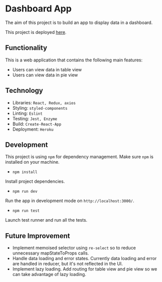 # Dashboard App

The aim of this project is to build an app to display data in a dashboard.

This project is deployed [here](https://dashboard.heroku.com/apps/still-eyrie-50623).

## Functionality
This is a web application that contains the following main features:
- Users can view data in table view
- Users can view data in pie view

## Technology
- Libraries: `React, Redux, axios`
- Styling: `styled-components`
- Linting: `Eslint`
- Testing: `Jest, Enzyme`
- Build: `Create-React-App`
- Deployment: `Heroku`

## Development
This project is using `npm` for dependency management.  Make sure `npm` is installed on your machine.

- `npm install` 

Install project dependencies.

- `npm run dev`

Run the app in development mode on `http://localhost:3000/`.

- `npm run test`

Launch test runner and run all the tests.

## Future Improvement
- Implement memoised selector using `re-select` so to reduce unnecessary mapStateToProps calls.
- Handle data loading and error states. Currently data loading and error are handled in reducer, but it's not reflected in the UI.
- Implement lazy loading. Add routing for table view and pie view so we can take advantage of lazy loading.

